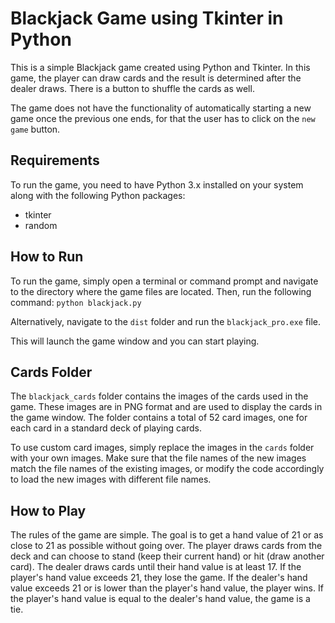 # Blackjack Game using Tkinter in Python
This is a simple Blackjack game created using Python and Tkinter. In this game, the player can draw cards and the result is determined after the dealer draws. There is a button to shuffle the cards as well.

The game does not have the functionality of automatically starting a new game once the previous one ends, for that the user has to click on the `new game` button.

## Requirements
To run the game, you need to have Python 3.x installed on your system along with the following Python packages:
- tkinter
- random
## How to Run
To run the game, simply open a terminal or command prompt and navigate to the directory where the game files are located. Then, run the following command:
`python blackjack.py`

Alternatively, navigate to the `dist` folder and run the `blackjack_pro.exe` file.

This will launch the game window and you can start playing.
## Cards Folder
The `blackjack_cards` folder contains the images of the cards used in the game. These images are in PNG format and are used to display the cards in the game window. The folder contains a total of 52 card images, one for each card in a standard deck of playing cards.

To use custom card images, simply replace the images in the `cards` folder with your own images. Make sure that the file names of the new images match the file names of the existing images, or modify the code accordingly to load the new images with different file names.
## How to Play
The rules of the game are simple. The goal is to get a hand value of 21 or as close to 21 as possible without going over. The player draws cards from the deck and can choose to stand (keep their current hand) or hit (draw another card). The dealer draws cards until their hand value is at least 17. If the player's hand value exceeds 21, they lose the game. If the dealer's hand value exceeds 21 or is lower than the player's hand value, the player wins. If the player's hand value is equal to the dealer's hand value, the game is a tie.
